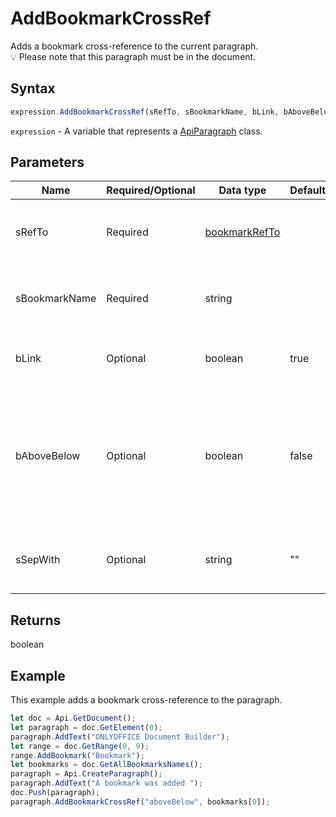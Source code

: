 # AddBookmarkCrossRef

Adds a bookmark cross-reference to the current paragraph.\
💡 Please note that this paragraph must be in the document.

## Syntax

```javascript
expression.AddBookmarkCrossRef(sRefTo, sBookmarkName, bLink, bAboveBelow, sSepWith);
```

`expression` - A variable that represents a [ApiParagraph](../ApiParagraph.md) class.

## Parameters

| **Name** | **Required/Optional** | **Data type** | **Default** | **Description** |
| ------------- | ------------- | ------------- | ------------- | ------------- |
| sRefTo | Required | [bookmarkRefTo](../../Enumeration/bookmarkRefTo.md) |  | The text or numeric value of a bookmark reference you want to insert. |
| sBookmarkName | Required | string |  | The name of the bookmark to be referred to (must be in the document). |
| bLink | Optional | boolean | true | Specifies if the reference will be inserted as a hyperlink. |
| bAboveBelow | Optional | boolean | false | Specifies if the above/below words indicating the position of the reference should be included (don't used with the "text" and "aboveBelow" sRefType). |
| sSepWith | Optional | string | "" | A number separator (used only with the "fullCtxParaNum" sRefType). |

## Returns

boolean

## Example

This example adds a bookmark cross-reference to the paragraph.

```javascript editor-
let doc = Api.GetDocument(); 
let paragraph = doc.GetElement(0); 
paragraph.AddText("ONLYOFFICE Document Builder"); 
let range = doc.GetRange(0, 9); 
range.AddBookmark("Bookmark");
let bookmarks = doc.GetAllBookmarksNames();
paragraph = Api.CreateParagraph();
paragraph.AddText("A bookmark was added ");
doc.Push(paragraph);
paragraph.AddBookmarkCrossRef("aboveBelow", bookmarks[0]);
```
